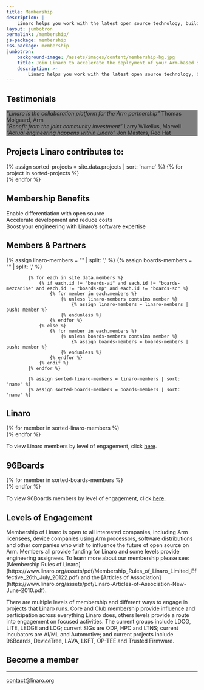 ```yaml
---
title: Membership
description: |-
    Linaro helps you work with the latest open source technology, building support in upstream projects and ensuring smooth product roll outs and secure software updates. Instead of duplicating effort, members share engineering costs to accelerate innovation and time to market.
layout: jumbotron
permalink: /membership/
js-package: membership
css-package: membership
jumbotron:
    background-image: /assets/images/content/membership-bg.jpg
    title: Join Linaro to accelerate the deployment of your Arm-based solutions
    description: >-
        Linaro helps you work with the latest open source technology, building support in upstream projects and ensuring smooth product roll outs and secure software updates. Instead of duplicating effort, members share engineering costs to accelerate innovation and time to market.
---
```

<div class="row padded-row testimonials" id="key-factors">
    <div class="container">
        <h2 class="text-center fly">Testimonials</h2>
        <div class="col-xs-12 col-sm-4 fly key-factor text-center testimonial-col">
            <div class="testimonial-block fly" id="arm-testimonial" style="background: linear-gradient( rgba(0, 0, 0, 0.5), rgba(0, 0, 0, 0.5) ), url(https://www.linaro.org/assets/images/content/hpc-asia-graphic.png)">
                <span class="key-factor-title testimonial">
                    <em class="quote">“Linaro is the collaboration platform for the Arm partnership”</em>
                    <span class="interview-speaker">Thomas Molgaard, Arm</span>
                </span>
                <i class="fa fa-youtube-play"></i>
            </div>
        </div>
        <div class="col-xs-12 col-sm-4 fly key-factor text-center testimonial-col">
            <div class="testimonial-block fly" id="marvell-testimonial" style="background: linear-gradient( rgba(0, 0, 0, 0.5), rgba(0, 0, 0, 0.5) ), url(https://www.linaro.org/assets/images/content/hpc-asia-graphic.png)">
                <span class="key-factor-title testimonial">
                    <em class="quote">“Benefit from the joint community investment”</em>
                    <span class="interview-speaker">Larry Wikelius, Marvell</span>
                </span>
                <i class="fa fa-youtube-play"></i>
            </div>
        </div>
        <div class="col-xs-12 col-sm-4 fly key-factor text-center testimonial-col">
            <div class="testimonial-block fly" id="red-hat-testimonial" style="background: linear-gradient( rgba(0, 0, 0, 0.5), rgba(0, 0, 0, 0.5) ), url(https://www.linaro.org/assets/images/content/hpc-asia-graphic.png)">
                <span class="key-factor-title testimonial">
                    <em class="quote">“Actual engineering happens within Linaro”</em>
                    <span class="interview-speaker">Jon Masters, Red Hat</span>
                </span>
                <i class="fa fa-youtube-play"></i>
            </div>
        </div>
    </div>
</div>
<div class="row" id="projects">
    <div class="container">
        <div class="col-xs-12 text-center">
            <h2>Projects Linaro <strong>contributes</strong> to:</h2>
        </div>
    </div>
    <div class="owl-carousel owl-theme" id="projects-slider">
        {% assign sorted-projects = site.data.projects | sort: 'name' %}
        {% for project in sorted-projects %}
        <a href="{{project.url}}" target="_blank">
            <div class="item project-item">
                <div class="project-image lazyload" style="background: url('/assets/images/projects/{{project.image}}') no-repeat center center;
                 background-size: contain; -webkit-background-size: contain; -moz-background-size: contain; -o-background-size: contain;"></div>
            </div>
        </a>
        {% endfor %}
    </div>
</div>
<div class="row padded-row" id="key-factors">
    <div class="container">
        <h2 class="text-center fly">Membership Benefits</h2>
        <div class="col-xs-12 col-sm-4 fly key-factor text-center">
            <div class="key-factor-block fly" data-toggle="tooltip" data-container="body" data-placement="top" title="Regardless of the industry you operate in, there are common software foundations that you can use to deploy your products. By working with Linaro and its members on the core software, you can focus your attention on differentiation.">
                <span class="key-factor-title">
                    <span class="bold">Enable differentiation</span> with <span class="bold">open source</span>
                </span>
            </div>
        </div>
        <div class="col-xs-12 col-sm-4 fly key-factor text-center">
            <div class="key-factor-block fly" data-toggle="tooltip" data-container="body" data-placement="top" title="Developing and maintaining software for the life of your products is costly if you do it on your own. Working through Linaro's shared engineering resource together with other members enables you to share the workload, thereby reducing costs and time to market.">
                <span class="key-factor-title">
                    <span class="bold">Accelerate development</span> and <span class="bold">reduce costs</span>
                </span>
            </div>
        </div>
        <div class="col-xs-12 col-sm-4 fly key-factor text-center">
            <div class="key-factor-block fly" data-toggle="tooltip" data-container="body" data-placement="top" title="Many of Linaro's engineers are recognized world leaders. Linaro is consistently listed in the top five company contributors to the Linux kernel and a major contributor to over 70 other open source projects, including several maintained by Linaro engineers.">
                <span class="key-factor-title">
                    Boost your <span class="bold">engineering</span> with Linaro’s <span class="bold">software expertise</span>
                </span>
            </div>
        </div>
    </div>
</div>
<div class="row padded-row" id="members-and-partners">
    <div class="container">
        <h2 class="text-center fly">Members & Partners</h2>
            {% assign linaro-members = "" | split: ',' %}
            {% assign boards-members = "" | split: ',' %}

            {% for each in site.data.members %}
                {% if each.id != "boards-ai" and each.id != "boards-mezzanine" and each.id != "boards-mp" and each.id != "boards-sc" %}
                    {% for member in each.members %}
                        {% unless linaro-members contains member %}
                            {% assign linaro-members = linaro-members | push: member %}
                        {% endunless %}
                    {% endfor %}
                {% else %}
                    {% for member in each.members %}
                        {% unless boards-members contains member %}
                            {% assign boards-members = boards-members | push: member %}
                        {% endunless %}
                    {% endfor %}
                {% endif %}
            {% endfor %}

            {% assign sorted-linaro-members = linaro-members | sort: 'name' %}
            {% assign sorted-boards-members = boards-members | sort: 'name' %}
<div class="container linaro-members ">
<h2 class="text-center fly">Linaro</h2>
{% for member in sorted-linaro-members %}
<div class="col-xs-6 col-sm-3 col-md-2 member-col fly">
<a href="{{member.url}}">
<div class="member lazyload" style="background-image: url('/assets/images/members-optim/{{member.image}}');"></div>
</a>
</div>
{% endfor %}
<div class="col-xs-12 text-center">
<p class="center-block">
To view Linaro members by level of engagement, click <a href="/members-by-group/">here</a>.
</p>
</div>
</div>

<div class="container boards-members fly">
<h2 class="text-center">96Boards</h2>
{% for member in sorted-boards-members %}
<div class="col-xs-6 col-sm-3 col-md-2 member-col">
<a href="{{member.url}}">
<div class="member lazyload" style="background-image: url('/assets/images/members-optim/{{member.image}}');"></div>
</a>
</div>
{% endfor %}
<div class="col-xs-12 text-center">
<p class="center-block">
To view 96Boards members by level of engagement, click <a href="/members-by-group/">here</a>.
</p>
</div>
</div>
</div>
</div>
<div class="row padded-row" id="membership-levels">
    <div class="container">
        <h2 class="text-center fly">Levels of Engagement</h2>
<div markdown="1" class="fly">
Membership of Linaro is open to all interested companies, including Arm licensees, device companies using Arm processors, software distributions and other companies who wish to influence the future of open source on Arm. Members all provide funding for Linaro and some levels provide engineering assignees. To learn more about our membership please see: [Membership Rules of Linaro](https://www.linaro.org/assets/pdf/Membership_Rules_of_Linaro_Limited_Effective_26th_July_20122.pdf) and the [Articles of Association](https://www.linaro.org/assets/pdf/Linaro-Articles-of-Association-New-June-2010.pdf).

There are multiple levels of membership and different ways to engage in projects that Linaro runs. Core and Club membership provide influence and participation across everything Linaro does, others levels provide a route into engagement on focused activities. The current groups include LDCG, LITE, LEDGE and LCG; current SIGs are ODP, HPC and LTNS; current incubators are AI/ML and Automotive; and current projects include 96Boards, DeviceTree, LAVA, LKFT, OP-TEE and Trusted Firmware.
</div>
    </div>
</div>
<div class="row padded-row" id="apply-to-join">
    <div class="container">
        <h2 class="text-center fly">Become a member</h2>
        <hr>
        <div class="col-xs-12 text-center">
            <a class="btn email" href="mailto:contact@linaro.org?subject=Linaro.org - Membership">
                contact@linaro.org
            </a>
        </div>
    </div>
</div>